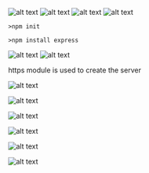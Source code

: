 ![alt text](image.png)
![alt text](image-1.png)
![alt text](image-2.png)
![alt text](image-3.png)
```node
>npm init
```

```node
>npm install express 

```
![alt text](image-4.png)
![alt text](image-5.png)

https module is used to create the server 

![alt text](image-6.png)

![alt text](image-7.png)

![alt text](image-8.png)

![alt text](image-9.png)

![alt text](image-10.png)

![alt text](image-11.png)